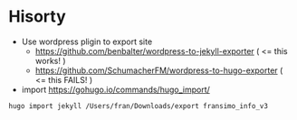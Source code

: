 # Hisorty

- Use wordpress pligin to export site
  - https://github.com/benbalter/wordpress-to-jekyll-exporter  ( <= this works! )
  - https://github.com/SchumacherFM/wordpress-to-hugo-exporter ( <= this FAILS! )
- import https://gohugo.io/commands/hugo_import/
```
hugo import jekyll /Users/fran/Downloads/export fransimo_info_v3
```
